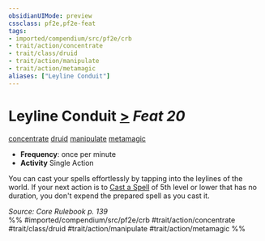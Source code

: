 ```yaml
---
obsidianUIMode: preview
cssclass: pf2e,pf2e-feat
tags:
- imported/compendium/src/pf2e/crb
- trait/action/concentrate
- trait/class/druid
- trait/action/manipulate
- trait/action/metamagic
aliases: ["Leyline Conduit"]
---
```

# Leyline Conduit  [>](chapter-9-playing-the-game.md#Actions "Single Action") *Feat 20*  
[concentrate](concentrate.md)  [druid](rules/traits/druid.md)  [manipulate](manipulate.md)  [metamagic](metamagic.md)  

- **Frequency**: once per minute
- **Activity** Single Action

You can cast your spells effortlessly by tapping into the leylines of the world. If your next action is to [Cast a Spell](cast-a-spell.md) of 5th level or lower that has no duration, you don't expend the prepared spell as you cast it.

*Source: Core Rulebook p. 139*  
%% #imported/compendium/src/pf2e/crb #trait/action/concentrate #trait/class/druid #trait/action/manipulate #trait/action/metamagic %%